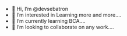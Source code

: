 - 👋 Hi, I’m @devsebatron
- 👀 I’m interested in Learning more and more.... 
- 🌱 I’m currently learning BCA....
- 💞️ I’m looking to collaborate on any work....


<!---
devsebatron/devsebatron is a ✨ special ✨ repository because its `README.md` (this file) appears on your GitHub profile.
You can click the Preview link to take a look at your changes.
--->
